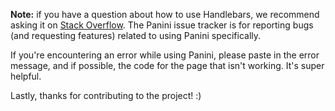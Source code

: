**Note:** if you have a question about how to use Handlebars, we recommend asking it on [Stack Overflow](https://stackoverflow.com/questions/tagged/handlebars.js). The Panini issue tracker is for reporting bugs (and requesting features) related to using Panini specifically.

If you're encountering an error while using Panini, please paste in the error message, and if possible, the code for the page that isn't working. It's super helpful.

Lastly, thanks for contributing to the project! :)
